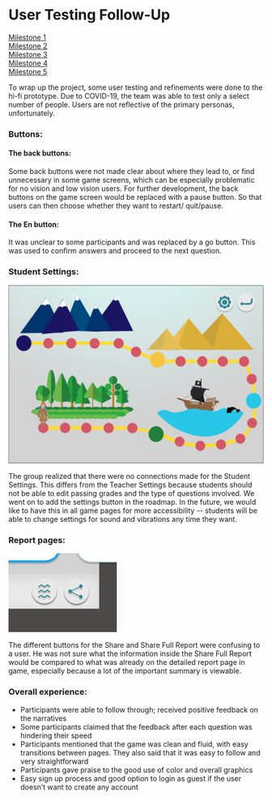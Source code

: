 # User Testing Follow-Up

[Milestone 1](https://irezystible.github.io/620project/Milestone1)
<br> [Milestone 2](https://irezystible.github.io/620project/Milestone2)
<br> [Milestone 3](https://irezystible.github.io/620project/Milestone3)
<br> [Milestone 4](https://irezystible.github.io/620project/Milestone4)
<br> [Milestone 5](https://irezystible.github.io/620project/Milestone5)

To wrap up the project, some user testing and refinements were done to the hi-fi prototype. Due to COVID-19, the team was able to test only a select number of people. Users are not reflective of the primary personas, unfortunately.

### Buttons:

#### The back buttons:
Some back buttons were not made clear about where they lead to, or find unnecessary in some game screens, which can be especially problematic for no vision and low vision users.
For further development, the back buttons on the game screen would be replaced with a pause button. So that users can then choose whether they want to restart/ quit/pause.

#### The En button: 
It was unclear to some participants and was replaced by a go button. This was used to confirm answers and proceed to the next question.

### Student Settings:
![Screenshot of the roadmap with the settings button](roadmap.png)

The group realized that there were no connections made for the Student Settings. This differs from the Teacher Settings because students should not be able to edit passing grades and the type of questions involved. We went on to add the settings button in the roadmap. In the future, we would like to have this in all game pages for more accessibility -- students will be able to change settings for sound and vibrations any time they want.

### Report pages:
![Screenshot of the share detailed report and share button](sharebutton.png)

The different buttons for the Share and Share Full Report were confusing to a user. He was not sure what the information inside the Share Full Report would be compared to what was already on the detailed report page in game, especially because a lot of the important summary is viewable.


### Overall experience:

* Participants were able to follow through; received positive feedback on the narratives
* Some participants claimed that the feedback after each question was hindering their speed
* Participants mentioned that the game was clean and fluid, with easy transitions between pages. They also said that it was easy to follow and very straightforward
* Participants gave praise to the good use of color and overall graphics
* Easy sign up process and good option to login as guest if the user doesn’t want to create any account
